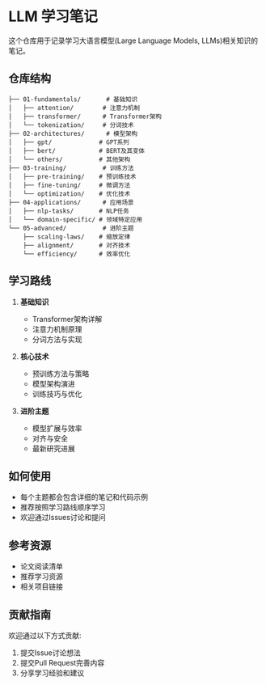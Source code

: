# LLM 学习笔记

这个仓库用于记录学习大语言模型(Large Language Models, LLMs)相关知识的笔记。

## 仓库结构

```
├── 01-fundamentals/       # 基础知识
│   ├── attention/        # 注意力机制
│   ├── transformer/      # Transformer架构
│   └── tokenization/     # 分词技术
├── 02-architectures/      # 模型架构
│   ├── gpt/             # GPT系列
│   ├── bert/            # BERT及其变体
│   └── others/          # 其他架构
├── 03-training/          # 训练方法
│   ├── pre-training/    # 预训练技术
│   ├── fine-tuning/     # 微调方法
│   └── optimization/    # 优化技术
├── 04-applications/      # 应用场景
│   ├── nlp-tasks/       # NLP任务
│   └── domain-specific/ # 领域特定应用
└── 05-advanced/          # 进阶主题
    ├── scaling-laws/    # 缩放定律
    ├── alignment/       # 对齐技术
    └── efficiency/      # 效率优化
```

## 学习路线

1. **基础知识**
   - Transformer架构详解
   - 注意力机制原理
   - 分词方法与实现

2. **核心技术**
   - 预训练方法与策略
   - 模型架构演进
   - 训练技巧与优化

3. **进阶主题**
   - 模型扩展与效率
   - 对齐与安全
   - 最新研究进展

## 如何使用

- 每个主题都会包含详细的笔记和代码示例
- 推荐按照学习路线顺序学习
- 欢迎通过Issues讨论和提问

## 参考资源

- 论文阅读清单
- 推荐学习资源
- 相关项目链接

## 贡献指南

欢迎通过以下方式贡献:
1. 提交Issue讨论想法
2. 提交Pull Request完善内容
3. 分享学习经验和建议